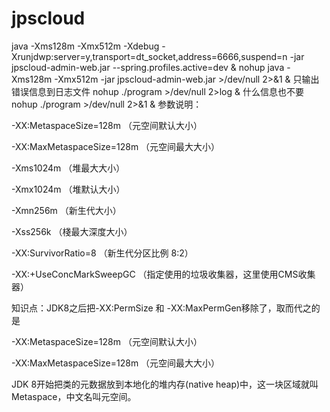 # jpscloud

java -Xms128m -Xmx512m -Xdebug -Xrunjdwp:server=y,transport=dt_socket,address=6666,suspend=n -jar jpscloud-admin-web.jar --spring.profiles.active=dev &
nohup java -Xms128m -Xmx512m -jar jpscloud-admin-web.jar >/dev/null 2>&1 &
只输出错误信息到日志文件
nohup ./program >/dev/null 2>log &
什么信息也不要
nohup ./program >/dev/null 2>&1 &
参数说明：

-XX:MetaspaceSize=128m （元空间默认大小）

-XX:MaxMetaspaceSize=128m （元空间最大大小）

-Xms1024m （堆最大大小）

-Xmx1024m （堆默认大小）

-Xmn256m （新生代大小）

-Xss256k （棧最大深度大小）

-XX:SurvivorRatio=8 （新生代分区比例 8:2）

-XX:+UseConcMarkSweepGC （指定使用的垃圾收集器，这里使用CMS收集器）

知识点：JDK8之后把-XX:PermSize 和 -XX:MaxPermGen移除了，取而代之的是

-XX:MetaspaceSize=128m （元空间默认大小）

-XX:MaxMetaspaceSize=128m （元空间最大大小）

JDK 8开始把类的元数据放到本地化的堆内存(native heap)中，这一块区域就叫Metaspace，中文名叫元空间。